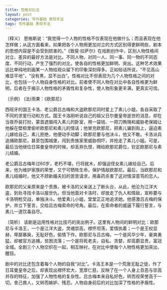 ```yaml
---
title: 性格对比法
layout: post
categories: 写作基础 表现手法
tags: 写作基础 表现手法
---
```


〔释义〕 恩格斯说：“我觉得一个人物的性格不仅表现在他做什么；而且表现在他怎样做；从这方面看来，如果把各个人物用更加对立的方式区别得更鲜明些，剧本的思想内容是不会受到损害的。”《致斐·拉萨尔》在戏剧创作中，区别人物性格间对立、差异的最好方法是对比。不同人物，对同一人、同一事、同一物的不同态度、不同行动，产生了强烈的对比，使各自的性格更加鲜明、突出。这种艺术效果远比单纯地刻画某一人物给观众留下的印象深刻得多。正如俗话所说，“不见高山难显平地”，“没有黑，显不出白”。性格对比不但表现为几个人物性格之间的对比，也包括一个人物自身性格的对比。前者使不同人物在对比中各自性格更为鲜明，后者在于揭示人物性格的矛盾性和复杂性，使人物形象更丰满，更真实可信。

〔示例〕 (法)雨果：《欧那尼》

西班牙的国王卡洛、老公爵吕古梅和大盗欧那尼同时爱上了素儿小姐，各自采取了不同的求爱行动和方式。国王卡洛刚听说自己的祖父日尔曼皇帝逝世的消息，却在当夜乔装打扮，蒙首遮眉闯入素儿的卧室，用一袋钱、一把刀贿赂和威胁老保姆让他躲在壁柜里偷听欧那尼和素儿的情话；他冒充欧那尼，把素儿骗到街上，逼迫素儿嫁给自己，素儿拒绝，他便动手动脚；欧那尼要与他决斗，他又不敢。卡洛派兵追捕欧那尼，甚至包围城堡，闯到贵族家里威胁恫吓，并抢走了素儿小姐。可是，最后当他继位日耳曼皇帝的时候，却丢弃仇恨，赐给欧那尼爵位，钦定欧那尼与素儿结婚。

老公爵吕古梅年过60岁，老朽不堪，行将就木，却强迫侄女素儿嫁给自己。后来，他为维护家族的荣誉，又宁可牺牲生命，保护情敌欧那尼。最后，当欧那尼和素儿结婚时，他又不顾新婚夫妇的苦苦请求，用毒药杀害了这对情深意笃的恋人。

欧那尼的父亲原来是个贵族，被卡洛的父亲送上了断头台，从此，他沦为江洋大盗，到处寻找卡洛以报世仇。但当他面对卡洛时，却放走了仇人和情敌，宣称要与卡洛明枪交战，单独决斗。他爱素儿小姐，堂堂正正地追求她。他感激吕古梅的保护，并立下誓言，交给吕古梅索命的号角。最后，在索命者的威逼下履行誓言，与素儿一道饮毒自尽。

〔简析〕 该剧是运用性格对比技巧的突出例子。这里有人物间的鲜明对比：欧那尼与卡洛王，一个是江洋大盗，灵魂崇高，襟怀坦荡，爱情执着；一个是王权显赫，卑鄙暴戾，无耻好色，偷情下作。欧那尼与吕古梅，一个是风华少年，豪爽勇猛，却被官方追捕，贫困流落；一个是将死老夫，自私、贪婪，却高爵显贵，富冠全城。全剧三个人物交织在一起，相互映衬，在对比中使每个人物性格更加突出、醒目。

剧中的对比还包含着每个人物的自我“对比”。卡洛王本是一个荒唐无耻之徒，作了日耳曼皇帝之后，却表现出襟怀宏大，宽厚仁慈，反映了在一个人身上丑恶与崇高并存的特征，加强了人物性格的复杂性。吕古梅本来自私好色，转而视荣誉高于一切，舍己救人，又转而嫉妒、残忍。人物自身前后的对比加深了性格的矛盾性。 